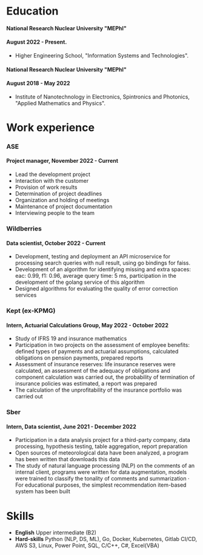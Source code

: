 # Education
#### National Research Nuclear University "MEPhI"
#### August 2022 - Present.
- Higher Engineering School, "Information Systems and Technologies".

#### National Research Nuclear University "MEPhI" 
#### August 2018 - May 2022
- Institute of Nanotechnology in Electronics, Spintronics and Photonics, "Applied Mathematics and Physics".

# Work experience
### ASE
#### Project manager, November 2022 - Current
- Lead the development project
- Interaction with the customer
- Provision of work results
- Determination of project deadlines 
- Organization and holding of meetings
- Maintenance of project documentation 
- Interviewing people to the team

### Wildberries
####  Data scientist, October 2022 - Current
- Development, testing and deployment an API microservice for processing search queries with null result, using go bindings for faiss.
- Development of an algorithm for identifying missing and extra spaces: eac: 0.99, f1: 0.96, average query time: 5 ms,
participation in the development of the golang service of this algorithm
- Designed algorithms for evaluating the quality of error correction services

### Kept (ex-KPMG)
#### Intern, Actuarial Calculations Group, May 2022 - October 2022
- Study of IFRS 19 and insurance mathematics
- Participation in two projects on the assessment of employee benefits: defined types of payments and actuarial assumptions, calculated
obligations on pension payments, prepared reports
- Assessment of insurance reserves: life insurance reserves were calculated, an assessment of the adequacy of obligations
and component calculation was carried out, the probability of termination of insurance policies was estimated, a report was prepared
- The calculation of the unprofitability of the insurance portfolio was carried out

### Sber
#### Intern, Data scientist, June 2021 - December 2022
- Participation in a data analysis project for a third-party company, data processing, hypothesis testing, table aggregation, report preparation
- Open sources of meteorological data have been analyzed, a program has been written that downloads this data
- The study of natural language processing (NLP) on the comments of an internal client, programs were written for data augmentation, models were trained to classify the tonality of comments and summarization · For educational purposes, the simplest recommendation item-based system has been built


# Skills
- **English** Upper intermediate (B2)
- **Hard-skills** Python (NLP, DS, ML), Go, Docker, Kubernetes, Gitlab CI/CD, AWS S3, Linux, Power Point, SQL, C/C++, C#, Excel(VBA)
